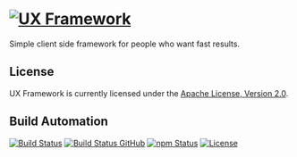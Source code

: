 # [![UX Framework](res/logo.png)](http://uxf.hive.pt)

Simple client side framework for people who want fast results.

## License

UX Framework is currently licensed under the [Apache License, Version 2.0](http://www.apache.org/licenses/).

## Build Automation

[![Build Status](https://app.travis-ci.com/hivesolutions/uxf.svg?branch=master)](https://travis-ci.com/github/hivesolutions/uxf)
[![Build Status GitHub](https://github.com/hivesolutions/uxf/workflows/Main%20Workflow/badge.svg)](https://github.com/hivesolutions/uxf/actions)
[![npm Status](https://img.shields.io/npm/v/uxf.svg)](https://www.npmjs.com/package/uxf)
[![License](https://img.shields.io/badge/license-Apache%202.0-blue.svg)](https://www.apache.org/licenses/)
